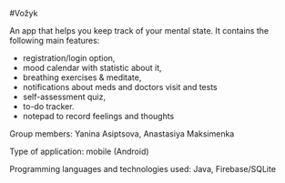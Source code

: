 #Vožyk

An app that helps you keep track of your mental state. 
It contains the following main features: 
   - registration/login option,
   - mood calendar with statistic about it,
   - breathing exercises & meditate,
   - notifications about meds and doctors visit and tests
   - self-assessment quiz,
   - to-do tracker.
   - notepad to record feelings and thoughts

Group members: Yanina Asiptsova, Anastasiya Maksimenka

Type of application: mobile (Android) 

Programming languages and technologies used: Java, Firebase/SQLite

